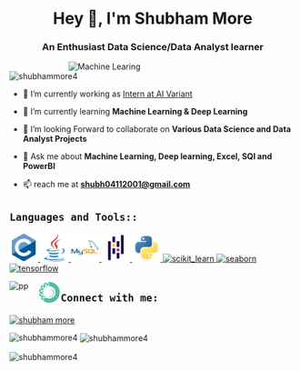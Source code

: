 <h1 align="center">Hey 👋, I'm Shubham More</h1>
<h3 align="center">An Enthusiast Data Science/Data Analyst learner</h3>

<img align="right" alt="Machine Learing" width="400" src="https://camo.githubusercontent.com/5ddf73ad3a205111cf8c686f687fc216c2946a75005718c8da5b837ad9de78c9/68747470733a2f2f7468756d62732e6766796361742e636f6d2f4576696c4e657874446576696c666973682d736d616c6c2e676966">

<p align="left"> <img src="https://komarev.com/ghpvc/?username=shubhammore4&label=Profile%20views&color=0e75b6&style=flat" alt="shubhammore4" /> </p>

- 🔭 I’m currently working as [Intern at AI Variant](https://aivariant.com/)

- 🌱 I’m currently learning **Machine Learning & Deep Learning**

- 👯 I’m looking Forward to collaborate on **Various Data Science and Data Analyst Projects**

- 💬 Ask me about **Machine Learning, Deep learning, Excel, SQl and PowerBI**

- 📫 reach me at **shubh04112001@gmail.com**



## `Languages and Tools::`
<p align="left"> <a href="https://www.cprogramming.com/" target="_blank" rel="noreferrer"> <img src="https://raw.githubusercontent.com/devicons/devicon/master/icons/c/c-original.svg" alt="c" width="50" height="50"/> </a> <a href="https://www.java.com" target="_blank" rel="noreferrer"> <img src="https://raw.githubusercontent.com/devicons/devicon/master/icons/java/java-original.svg" alt="java" width="50" height="50"/> </a> <a href="https://www.mysql.com/" target="_blank" rel="noreferrer"> <img src="https://raw.githubusercontent.com/devicons/devicon/master/icons/mysql/mysql-original-wordmark.svg" alt="mysql" width="50" height="50"/> </a> <a href="https://pandas.pydata.org/" target="_blank" rel="noreferrer"> <img src="https://raw.githubusercontent.com/devicons/devicon/2ae2a900d2f041da66e950e4d48052658d850630/icons/pandas/pandas-original.svg" alt="pandas" width="50" height="50"/> </a> <a href="https://www.python.org" target="_blank" rel="noreferrer"> <img src="https://raw.githubusercontent.com/devicons/devicon/master/icons/python/python-original.svg" alt="python" width="50" height="50"/> </a> <a href="https://scikit-learn.org/" target="_blank" rel="noreferrer"> <img src="https://upload.wikimedia.org/wikipedia/commons/0/05/Scikit_learn_logo_small.svg" alt="scikit_learn" width="50" height="50"/> </a> <a href="https://seaborn.pydata.org/" target="_blank" rel="noreferrer"> <img src="https://seaborn.pydata.org/_images/logo-mark-lightbg.svg" alt="seaborn" width="50" height="50"/> </a> <a href="https://www.tensorflow.org" target="_blank" rel="noreferrer"> <img src="https://www.vectorlogo.zone/logos/tensorflow/tensorflow-icon.svg" alt="tensorflow" width="50" height="50"/> </a> </p>
<img align="left" src="https://user-images.githubusercontent.com/94888819/179538709-781ca826-4b36-42e7-aeda-ad6b07e719ea.png" alt="pp" width="50" height="50" /> </a>
<img align="left" alt="Anaconda" height="40" src="https://raw.githubusercontent.com/habc0d3r/images-repo/master/icons8-anaconda.svg" />



## `Connect with me:`
<p align="left">
<a href="https://linkedin.com/in/shubham more" target="blank"><img align="center" src="https://raw.githubusercontent.com/rahuldkjain/github-profile-readme-generator/master/src/images/icons/Social/linked-in-alt.svg" alt="shubham more" height="30" width="40" /></a>
</p>

<p><img align="left" src="https://github-readme-stats.vercel.app/api/top-langs?username=shubhammore4&show_icons=true&locale=en&layout=compact" alt="shubhammore4" /></p>

<p>&nbsp;<img align="center" src="https://github-readme-stats.vercel.app/api?username=shubhammore4&show_icons=true&locale=en" alt="shubhammore4" /></p>

<p><img align="center" src="https://github-readme-streak-stats.herokuapp.com/?user=shubhammore4&" alt="shubhammore4" /></p>

